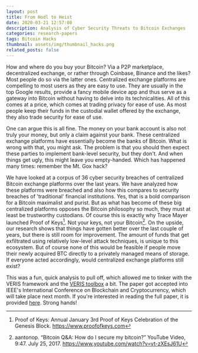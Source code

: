 ```yaml
---
layout: post
title: From Hodl to Heist
date: 2020-03-21 12:57:08
description: Analysis of Cyber Security Threats to Bitcoin Exchanges
categories: research-papers
tags: Bitcoin Hacks
thumbnail: assets/img/thumbnail_hacks.png
related_posts: false
---
```


How and where do you buy your Bitcoin? Via a P2P marketplace, decentralized exchange, or rather through Coinbase, Binance and the likes? Most people do so via the latter ones. Centralized exchange platforms are compelling to most users as they are easy to use. They are usually in the top Google results, provide a fancy mobile device app and thus serve as a gateway into Bitcoin without having to delve into its technicalities. All of this comes at a price, which comes at trading privacy for ease of use. As most people keep their funds in the custodial wallet offered by the exchange, they also trade security for ease of use.

One can argue this is all fine. The money on your bank account is also not truly your money, but only a claim against your bank. These centralized exchange platforms have essentially become the banks of Bitcoin. What is wrong with that, you might ask. The problem is that you should then expect these parties to implement bank-level security, but they don't. And when things get ugly, this might leave you empty-handed. Which has happened many times: remember the Mt. Gox hack?

We have looked at a corpus of 36 cyber security breaches of centralized Bitcoin exchange platforms over the last years. We have analyzed how these platforms were breached and also how this compares to security breaches of 'traditional' financial institutions. Yes, that is a bold comparison for a Bitcoin maximalist and purist. But as what has become of these big centralized platforms opposes the Bitcoin philosophy so much, they must at least be trustworthy custodians. Of course this is exactly why Trace Mayer launched Proof of Keys[^1]. Not your keys, not your Bitcoin[^2]. On the upside, our research shows that things have gotten better over the last couple of years, but there is still room for improvement. The amount of funds that get exfiltrated using relatively low-level attack techniques, is unique to this ecosystem. But of course none of this would be feasible if people move their newly acquired BTC directly to a privately managed means of storage. If everyone acted accordingly, would centralized exchange platforms still exist?

This was a fun, quick analysis to pull off, which allowed me to tinker with the VERIS framework and the [VERIS toolbox](https://github.com/vz-risk/VCDB) a bit. The paper got accepted into IEEE's International Conference on Blockchain and Cryptocurrency, which will take place next month. If you're interested in reading the full paper, it is provided [here](/assets/pdf/hacks.pdf). Strong hands!

[^1]:Proof of Keys: Annual January 3rd Proof of Keys Celebration of the Genesis Block.
https://www.proofofkeys.com

[^2]:aantonop. “Bitcoin Q&A: How do I secure my bitcoin?” YouTube Video, 9:47. July 25, 2017. https://www.youtube.com/watch?v=vt-zXEsJ61U